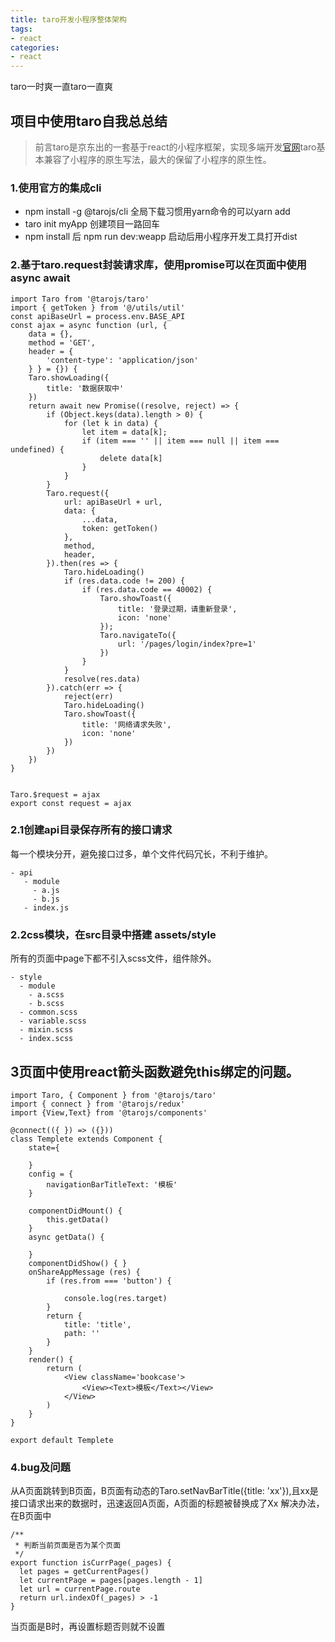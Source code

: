 ```yaml
---
title: taro开发小程序整体架构
tags:
- react
categories: 
- react
---
```


<p>taro一时爽一直taro一直爽</p>
<!--more-->

## 项目中使用taro自我总总结
> 前言taro是京东出的一套基于react的小程序框架，实现多端开发[官网](https://taro.aotu.io/)taro基本兼容了小程序的原生写法，最大的保留了小程序的原生性。

### 1.使用官方的集成cli
-  npm install -g @tarojs/cli 全局下载习惯用yarn命令的可以yarn add 
-  taro init myApp 创建项目一路回车
-  npm install 后 npm run dev:weapp 启动后用小程序开发工具打开dist
  


### 2.基于taro.request封装请求库，使用promise可以在页面中使用async await
~~~
import Taro from '@tarojs/taro'
import { getToken } from '@/utils/util'
const apiBaseUrl = process.env.BASE_API
const ajax = async function (url, {
    data = {},
    method = 'GET',
    header = {
        'content-type': 'application/json'
    } } = {}) {
    Taro.showLoading({
        title: '数据获取中'
    })
    return await new Promise((resolve, reject) => {
        if (Object.keys(data).length > 0) {
            for (let k in data) {
                let item = data[k];
                if (item === '' || item === null || item === undefined) {
                    delete data[k]
                }
            }
        }
        Taro.request({
            url: apiBaseUrl + url,
            data: {
                ...data,
                token: getToken()
            },
            method,
            header,
        }).then(res => {
            Taro.hideLoading()
            if (res.data.code != 200) {
                if (res.data.code == 40002) {
                    Taro.showToast({
                        title: '登录过期，请重新登录',
                        icon: 'none'
                    });
                    Taro.navigateTo({
                        url: '/pages/login/index?pre=1'
                    })
                }
            }
            resolve(res.data)
        }).catch(err => {
            reject(err)
            Taro.hideLoading()
            Taro.showToast({
                title: '网络请求失败',
                icon: 'none'
            })
        })
    })
}


Taro.$request = ajax
export const request = ajax

~~~
### 2.1创建api目录保存所有的接口请求
每一个模块分开，避免接口过多，单个文件代码冗长，不利于维护。
~~~
- api
   - module
     - a.js
     - b.js
   - index.js
~~~
### 2.2css模块，在src目录中搭建 assets/style
所有的页面中page下都不引入scss文件，组件除外。
~~~
- style
  - module
    - a.scss
    - b.scss
  - common.scss
  - variable.scss 
  - mixin.scss
  - index.scss
~~~

## 3页面中使用react箭头函数避免this绑定的问题。

~~~
import Taro, { Component } from '@tarojs/taro'
import { connect } from '@tarojs/redux'
import {View,Text} from '@tarojs/components'

@connect(({ }) => ({}))
class Templete extends Component {
    state={

    }
    config = {
        navigationBarTitleText: '模板'
    }

    componentDidMount() {
        this.getData()
    }
    async getData() {

    }
    componentDidShow() { }
    onShareAppMessage (res) {
        if (res.from === 'button') {
          
            console.log(res.target)
        }
        return {
            title: 'title',
            path: ''
        }
    }
    render() {
        return (
            <View className='bookcase'>
                <View><Text>模板</Text></View>
            </View>
        )
    }
}

export default Templete

~~~

### 4.bug及问题
从A页面跳转到B页面，B页面有动态的Taro.setNavBarTitle({title: 'xx'}),且xx是接口请求出来的数据时，迅速返回A页面，A页面的标题被替换成了Xx
解决办法，在B页面中
~~~
/**
 * 判断当前页面是否为某个页面
 */
export function isCurrPage(_pages) {
  let pages = getCurrentPages()
  let currentPage = pages[pages.length - 1]
  let url = currentPage.route
  return url.indexOf(_pages) > -1 
}
~~~
当页面是B时，再设置标题否则就不设置
